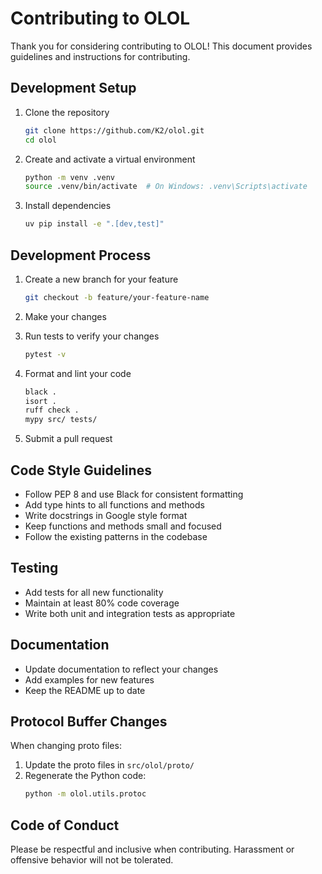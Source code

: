 # Contributing to OLOL

Thank you for considering contributing to OLOL! This document provides guidelines and instructions for contributing.

## Development Setup

1. Clone the repository
   ```bash
   git clone https://github.com/K2/olol.git
   cd olol
   ```

2. Create and activate a virtual environment
   ```bash
   python -m venv .venv
   source .venv/bin/activate  # On Windows: .venv\Scripts\activate
   ```

3. Install dependencies
   ```bash
   uv pip install -e ".[dev,test]"
   ```

## Development Process

1. Create a new branch for your feature
   ```bash
   git checkout -b feature/your-feature-name
   ```

2. Make your changes

3. Run tests to verify your changes
   ```bash
   pytest -v
   ```

4. Format and lint your code
   ```bash
   black .
   isort .
   ruff check .
   mypy src/ tests/
   ```

5. Submit a pull request

## Code Style Guidelines

- Follow PEP 8 and use Black for consistent formatting
- Add type hints to all functions and methods
- Write docstrings in Google style format
- Keep functions and methods small and focused
- Follow the existing patterns in the codebase

## Testing

- Add tests for all new functionality
- Maintain at least 80% code coverage
- Write both unit and integration tests as appropriate

## Documentation

- Update documentation to reflect your changes
- Add examples for new features
- Keep the README up to date

## Protocol Buffer Changes

When changing proto files:

1. Update the proto files in `src/olol/proto/`
2. Regenerate the Python code:
   ```bash
   python -m olol.utils.protoc
   ```

## Code of Conduct

Please be respectful and inclusive when contributing. Harassment or offensive behavior will not be tolerated.